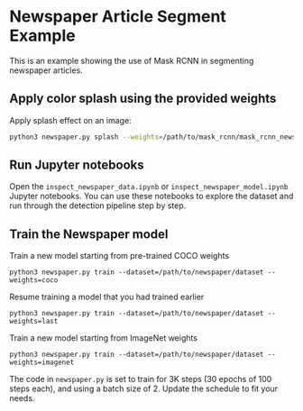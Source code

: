# Newspaper Article Segment Example

This is an example showing the use of Mask RCNN in segmenting newspaper articles.

## Apply color splash using the provided weights
Apply splash effect on an image:

```bash
python3 newspaper.py splash --weights=/path/to/mask_rcnn/mask_rcnn_newspaper.h5 --image=<file name or URL>
```

## Run Jupyter notebooks
Open the `inspect_newspaper_data.ipynb` or `inspect_newspaper_model.ipynb` Jupyter notebooks. You can use these notebooks to explore the dataset and run through the detection pipeline step by step.

## Train the Newspaper model

Train a new model starting from pre-trained COCO weights
```
python3 newspaper.py train --dataset=/path/to/newspaper/dataset --weights=coco
```

Resume training a model that you had trained earlier
```
python3 newspaper.py train --dataset=/path/to/newspaper/dataset --weights=last
```

Train a new model starting from ImageNet weights
```
python3 newspaper.py train --dataset=/path/to/newspaper/dataset --weights=imagenet
```

The code in `newspaper.py` is set to train for 3K steps (30 epochs of 100 steps each), and using a batch size of 2. 
Update the schedule to fit your needs.
